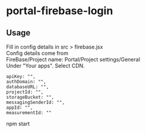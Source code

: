 # portal-firebase-login

## Usage

Fill in config details in src > firebase.jsx <br/>
Config details come from <br/>
FireBase/Project name: Portal/Project settings/General <br/>
Under "Your apps". Select CDN.<br/>

```
apiKey: "",
authDomain: "",
databaseURL: "",
projectId: "",
storageBucket: "",
messagingSenderId: "",
appId: "",
measurementId: ""

```

npm start
